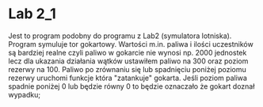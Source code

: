 
# Lab 2_1

Jest to program podobny do programu z Lab2 (symulatora lotniska).
Program symuluje tor gokartowy. Wartości m.in. paliwa i ilości uczestników są 
bardziej realne czyli paliwo w gokarcie nie wynosi np. 2000 jednostek lecz dla ukazania
działania wątków  ustawiłem paliwo na 300 oraz poziom rezerwy na 100. Paliwo po zrównaniu się
lub spadnięciu poniżej poziomu rezerwy uruchomi funkcje która "zatankuje" gokarta. Jeśli
poziom paliwa spadnie poniżej 0 lub będzie równy 0 to będzie oznaczało że gokart
doznał wypadku;

